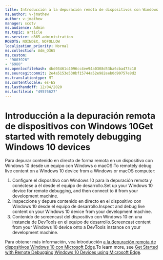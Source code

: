 ```yaml
---
title: Introducción a la depuración remota de dispositivos con Windows 10
ms.author: v-jmathew
author: v-jmathew
manager: scotv
ms.audience: Admin
ms.topic: article
ms.service: o365-administration
ROBOTS: NOINDEX, NOFOLLOW
localization_priority: Normal
ms.collection: Adm_O365
ms.custom:
- "9003926"
- "6980"
ms.openlocfilehash: 4bd03461c4096cc4ee94a0308d53ba6cba473c18
ms.sourcegitcommit: 2e4a5153e530bf15744a52e982eeb0d99757e9d2
ms.translationtype: MT
ms.contentlocale: es-ES
ms.lasthandoff: 12/04/2020
ms.locfileid: "49576627"
---
```

# <a name="get-started-with-remotely-debugging-windows-10-devices"></a><span data-ttu-id="c041b-102">Introducción a la depuración remota de dispositivos con Windows 10</span><span class="sxs-lookup"><span data-stu-id="c041b-102">Get started with remotely debugging Windows 10 devices</span></span>

<span data-ttu-id="c041b-103">Para depurar contenido en directo de forma remota en un dispositivo con Windows 10 desde un equipo con Windows o macOS:</span><span class="sxs-lookup"><span data-stu-id="c041b-103">To remotely debug live content on a Windows 10 device from a Windows or macOS computer:</span></span>

1. <span data-ttu-id="c041b-104">Configure el dispositivo con Windows 10 para la depuración remota y conéctese a él desde el equipo de desarrollo.</span><span class="sxs-lookup"><span data-stu-id="c041b-104">Set up your Windows 10 device for remote debugging, and then connect to it from your development machine.</span></span>
2. <span data-ttu-id="c041b-105">Inspeccione y depure contenido en directo en el dispositivo con Windows 10 desde el equipo de desarrollo.</span><span class="sxs-lookup"><span data-stu-id="c041b-105">Inspect and debug live content on your Windows 10 device from your development machine.</span></span>
3. <span data-ttu-id="c041b-106">Contenido de screencast del dispositivo con Windows 10 en una instancia de DevTools en el equipo de desarrollo.</span><span class="sxs-lookup"><span data-stu-id="c041b-106">Screencast content from your Windows 10 device onto a DevTools instance on your development machine.</span></span>

<span data-ttu-id="c041b-107">Para obtener más información, vea Introducción [a la depuración remota de dispositivos Windows 10 con Microsoft Edge](https://go.microsoft.com/fwlink/?linkid=2142172).</span><span class="sxs-lookup"><span data-stu-id="c041b-107">To learn more, see [Get Started with Remote Debugging Windows 10 Devices using Microsoft Edge](https://go.microsoft.com/fwlink/?linkid=2142172).</span></span>
